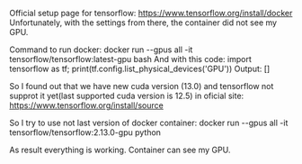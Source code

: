 Official setup page for tensorflow:
https://www.tensorflow.org/install/docker
Unfortunately, with the settings from there, the container did not see my GPU.

Command to run docker:
docker run --gpus all -it tensorflow/tensorflow:latest-gpu bash
And with this code:
import tensorflow as tf;
print(tf.config.list_physical_devices('GPU'))
Output: []

So I found out that we have new cuda version (13.0) and tensorflow not supprot it yet(last supported cuda version is 12.5) in oficial site:
https://www.tensorflow.org/install/source

So I try to use not last version of docker container:
docker run --gpus all -it tensorflow/tensorflow:2.13.0-gpu python

As result everything is working.
Container can see my GPU.
